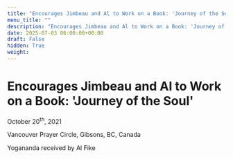 ```yaml
---
title: "Encourages Jimbeau and Al to Work on a Book: 'Journey of the Soul'"
menu_title: ""
description: "Encourages Jimbeau and Al to Work on a Book: 'Journey of the Soul'"
date: 2025-07-03 06:00:00+00:00
draft: False
hidden: True
weight:
---
```

# Encourages Jimbeau and Al to Work on a Book: 'Journey of the Soul'

October 20<sup>th</sup>, 2021

Vancouver Prayer Circle, Gibsons, BC, Canada

Yogananda received by Al Fike

